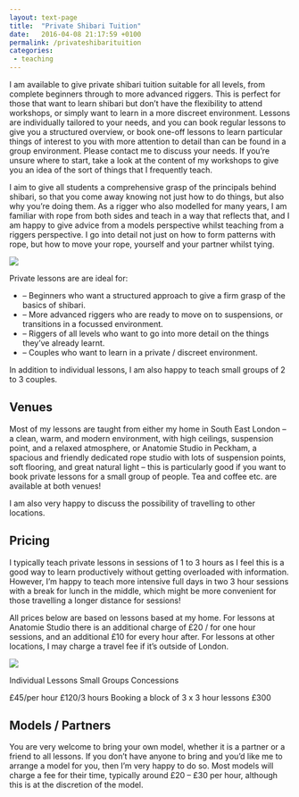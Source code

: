 ```yaml
---
layout: text-page
title:  "Private Shibari Tuition"
date:   2016-04-08 21:17:59 +0100
permalink: /privateshibarituition
categories:
 - teaching
---
```


<p>
  I am available to give private shibari tuition suitable for all levels, from complete beginners through to more advanced riggers.  This is perfect for those that want to learn shibari but don’t have the flexibility to attend workshops, or simply want to learn in a more discreet environment.  Lessons are individually tailored to your needs, and you can book regular lessons to give you a structured overview, or book one-off lessons to learn particular things of interest to you with more attention to detail than can be found in a group environment. Please contact me to discuss your needs.  If you’re unsure where to start, take a look at the content of my workshops to give you an idea of the sort of things that I frequently teach.
</p>
<p>
  I aim to give all students a comprehensive grasp of the principals behind shibari, so that you come away knowing not just how to do things, but also why you’re doing them.  As a rigger who also modelled for many years, I am familiar with rope from both sides and teach in a way that reflects that, and I am happy to give advice from a models perspective whilst teaching from a riggers perspective.  I go into detail not just on how to form patterns with rope, but how to move your rope, yourself and your partner whilst tying.
</p>
<img src="{{site.baseurl}}/img/test/johncage.jpg" class="text-image-centre" />
<p>
  Private lessons are are ideal for:
</p>
<ul class="information-list">
  <li>– Beginners who want a structured approach to give a firm grasp of the basics of shibari.</li>
  <li>– More advanced riggers who are ready to move on to suspensions, or transitions in a focussed environment.</li>
  <li>– Riggers of all levels who want to go into more detail on the things they’ve already learnt.</li>
  <li>– Couples who want to learn in a private / discreet environment.</li>
</ul>
<p>
  In addition to individual lessons, I am also happy to teach small groups of 2 to 3 couples.
</p>
<h2 class="information-text-h2">Venues</h2>
<p>
  Most of my lessons are taught from either my home in South East London – a clean, warm, and modern environment, with high ceilings, suspension point, and a relaxed atmosphere, or Anatomie Studio in Peckham, a spacious and friendly dedicated rope studio with lots of suspension points, soft flooring, and great natural light – this is particularly good if you want to book private lessons for a small group of people.  Tea and coffee etc. are available at both venues!
</p>
<p>
  I am also very happy to discuss the possibility of travelling to other locations.
</p>
<h2 class="information-text-h2">Pricing</h2>
<p>
  I typically teach private lessons in sessions of 1 to 3 hours as I feel this is a good way to learn productively without getting overloaded with information. However, I’m happy to teach more intensive full days in two 3 hour sessions with a break for lunch in the middle, which might be more convenient for those travelling a longer distance for sessions!
</p>
<p>
  All prices below are based on lessons based at my home.  For lessons at Anatomie Studio there is an additional charge of £20 / for one hour sessions, and an additional £10 for every hour after.  For lessons at other locations, I may charge a travel fee if it’s outside of London.
</p>
<img src="{{site.baseurl}}/img/test/soapbox-april1.jpg" class="text-image-right" />
<p>
  Individual Lessons  Small Groups
  Concessions

  £45/per hour
  £120/3 hours
  Booking a block of 3 x 3 hour lessons £300
</p>
<h2 class="information-text-h2"> Models / Partners</h2>
<p>
  You are very welcome to bring your own model, whether it is a partner or a friend to all lessons.  If you don’t have anyone to bring and you’d like me to arrange a model for you, then I’m very happy to do so.  Most models will charge a fee for their time, typically around £20 – £30 per hour, although this is at the discretion of the model.
</p>
